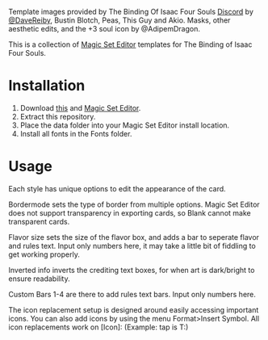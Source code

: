 Template images provided by The Binding Of Isaac Four Souls [Discord](https://discord.gg/MSUnun9) by [@DaveReiby](https://twitter.com/DaveReiby), Bustin Blotch, Peas, This Guy and Akio.
Masks, other aesthetic edits, and the +3 soul icon by @AdipemDragon.

This is a collection of [Magic Set Editor](https://github.com/twanvl/MagicSetEditor2) templates for The Binding of Isaac Four Souls.

# Installation

1. Download [this](https://github.com/notdonte/four-souls-mse-template/archive/refs/heads/main.zip) and [Magic Set Editor](https://magicseteditor.boards.net/page/downloads).
2. Extract this repository.
3. Place the data folder into your Magic Set Editor install location.
4. Install all fonts in the Fonts folder.

# Usage

Each style has unique options to edit the appearance of the card.

Bordermode sets the type of border from multiple options. Magic Set Editor does not support transparency in exporting cards, so Blank cannot make transparent cards.

Flavor size sets the size of the flavor box, and adds a bar to seperate flavor and rules text. Input only numbers here, it may take a little bit of fiddling to get working properly.

Inverted info inverts the crediting text boxes, for when art is dark/bright to ensure readability.

Custom Bars 1-4 are there to add rules text bars. Input only numbers here.

The icon replacement setup is designed around easily accessing important icons. You can also add icons by using the menu Format>Insert Symbol. All icon replacements work on [Icon]: (Example: tap is T:)
